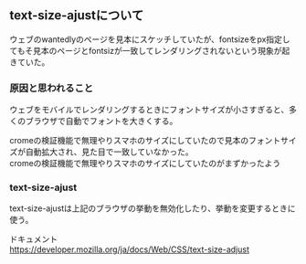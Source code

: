 <h2>text-size-ajustについて</h2>

ウェブのwantedlyのページを見本にスケッチしていたが、fontsizeをpx指定してもそ見本のページとfontsizが一致してレンダリングされないという現象が起きていた。

<h3>原因と思われること</h3>
ウェブをモバイルでレンダリングするときにフォントサイズが小さすぎると、多くのブラウザで自動でフォントを大きくする。

cromeの検証機能で無理やりスマホのサイズにしていたので見本のフォントサイズが自動拡大され、見た目で一致していなかった。<br>
cromeの検証機能で無理やりスマホのサイズにしていたのがまずかったよう

<h3>text-size-ajust</h3>
text-size-ajustは上記のブラウザの挙動を無効化したり、挙動を変更するときに使う。

ドキュメント<br>
https://developer.mozilla.org/ja/docs/Web/CSS/text-size-adjust



